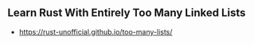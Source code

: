 
## Learn Rust With Entirely Too Many Linked Lists

- https://rust-unofficial.github.io/too-many-lists/

